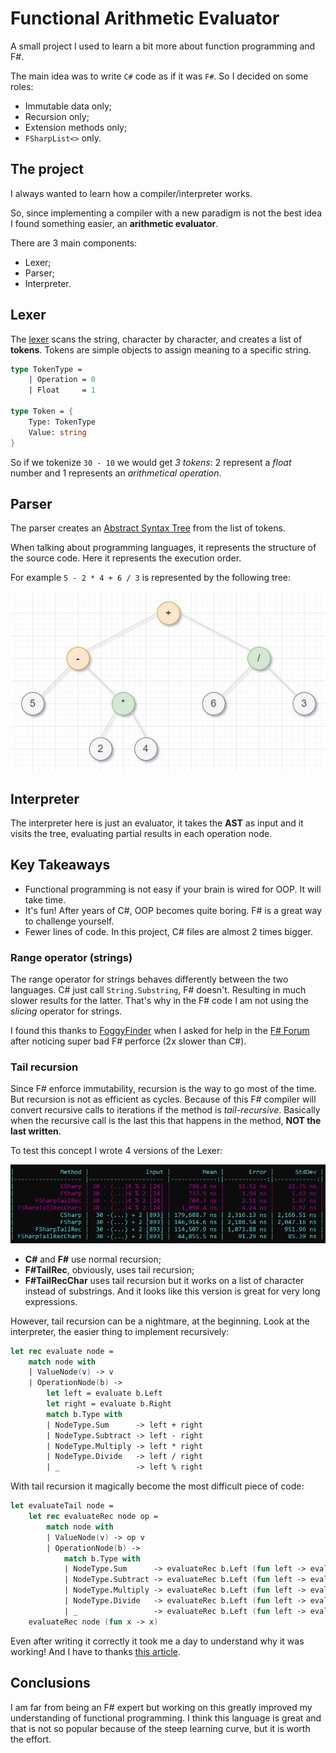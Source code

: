 # Functional Arithmetic Evaluator

A small project I used to learn a bit more about function programming and F#.

The main idea was to write `C#` code as if it was `F#`.
So I decided on some roles:
* Immutable data only;
* Recursion only;
* Extension methods only;
* `FSharpList<>` only.

## The project
I always wanted to learn how a compiler/interpreter works.

So, since implementing a compiler with a new paradigm is not the best idea I found something easier, an **arithmetic evaluator**.

There are 3 main components:
* Lexer;
* Parser;
* Interpreter.

## Lexer

The [lexer](https://en.wikipedia.org/wiki/Lexical_analysis) scans the string, character by character, and creates a list of **tokens**.
Tokens are simple objects to assign meaning to a specific string.
```fsharp
type TokenType =
    | Operation = 0
    | Float     = 1
    
type Token = {
    Type: TokenType
    Value: string
}
```

So if we tokenize `30 - 10` we would get *3 tokens*: 2 represent a *float* number and 1 represents an *arithmetical operation*.

## Parser

The parser creates an [Abstract Syntax Tree](https://en.wikipedia.org/wiki/Abstract_syntax_tree) from the list of tokens.

When talking about programming languages, it represents the structure of the source code.
Here it represents the execution order.

For example `5 - 2 * 4 + 6 / 3` is represented by the following tree:

![AST](Resources/AST.jpg)

## Interpreter

The interpreter here is just an evaluator, it takes the **AST** as input and it visits the tree, evaluating partial results in each operation node.

## Key Takeaways

* Functional programming is not easy if your brain is wired for OOP. It will take time.
* It's fun! After years of C#, OOP becomes quite boring. F# is a great way to challenge yourself.
* Fewer lines of code. In this project, C# files are almost 2 times bigger.

### Range operator (strings)

The range operator for strings behaves differently between the two languages.
C# just call `String.Substring`, F# doesn't. Resulting in much slower results for the latter.
That's why in the F# code I am not using the *slicing* operator for strings.

I found this thanks to [FoggyFinder](https://github.com/FoggyFinder) when I asked for help in the [F# Forum](https://forums.fsharp.org/) after noticing super bad F# perforce (2x slower than C#).

### Tail recursion

Since F# enforce immutability, recursion is the way to go most of the time. But recursion is not as efficient as cycles.
Because of this F# compiler will convert recursive calls to iterations if the method is *tail-recursive*. 
Basically when the recursive call is the last this that happens in the method, **NOT the last written**.

To test this concept I wrote 4 versions of the Lexer:

![Lexer Benchmark](Resources/LexerBenchmark.png)

* **C#** and **F#** use normal recursion;
* **F#TailRec**, obviously, uses tail recursion;
* **F#TailRecChar** uses tail recursion but it works on a list of character instead of substrings. And it looks like this version is great for very long expressions.

However, tail recursion can be a nightmare, at the beginning.
Look at the interpreter, the easier thing to implement recursively:

```fsharp
let rec evaluate node =
    match node with
    | ValueNode(v) -> v
    | OperationNode(b) ->
        let left = evaluate b.Left
        let right = evaluate b.Right
        match b.Type with
        | NodeType.Sum      -> left + right
        | NodeType.Subtract -> left - right
        | NodeType.Multiply -> left * right
        | NodeType.Divide   -> left / right
        | _                 -> left % right
```

With tail recursion it magically become the most difficult piece of code:
```fsharp
let evaluateTail node =
    let rec evaluateRec node op =
        match node with
        | ValueNode(v) -> op v
        | OperationNode(b) ->
            match b.Type with
            | NodeType.Sum      -> evaluateRec b.Left (fun left -> evaluateRec b.Right (fun right -> op(left + right) ))
            | NodeType.Subtract -> evaluateRec b.Left (fun left -> evaluateRec b.Right (fun right -> op(left - right) ))
            | NodeType.Multiply -> evaluateRec b.Left (fun left -> evaluateRec b.Right (fun right -> op(left * right) ))
            | NodeType.Divide   -> evaluateRec b.Left (fun left -> evaluateRec b.Right (fun right -> op(left / right) ))
            | _                 -> evaluateRec b.Left (fun left -> evaluateRec b.Right (fun right -> op(left % right) ))
    evaluateRec node (fun x -> x)
```

Even after writing it correctly it took me a day to understand why it was working!
And I have to thanks [this article](https://liangwu.wordpress.com/2010/07/17/the-basic-of-recursive-function-in-f/).

## Conclusions

I am far from being an F# expert but working on this greatly improved my understanding of functional programming.
I think this language is great and that is not so popular because of the steep learning curve, but it is worth the effort.
